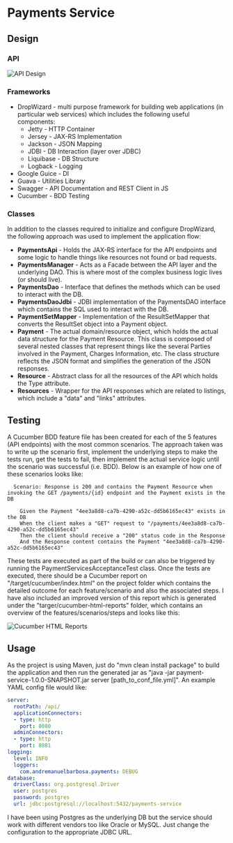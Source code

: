 # Payments Service

## Design

### API
![API Design](
https://github.com/andremanuelbarbosa/payments-service/raw/master/src/test/resources/images/api-design.png)

### Frameworks
* DropWizard - multi purpose framework for building web applications (in particular web services) which includes the following useful components:  
    * Jetty - HTTP Container
    * Jersey - JAX-RS Implementation
    * Jackson - JSON Mapping
    * JDBI - DB Interaction (layer over JDBC)
    * Liquibase - DB Structure
    * Logback - Logging
* Google Guice - DI
* Guava - Utilities Library
* Swagger - API Documentation and REST Client in JS
* Cucumber - BDD Testing

### Classes
In addition to the classes required to initialize and configure DropWizard, the following approach was used to implement the application flow: 
* __PaymentsApi__ - Holds the JAX-RS interface for the API endpoints and some logic to handle things like resources not found or bad requests.
* __PaymentsManager__ - Acts as a Facade between the API layer and the underlying DAO. This is where most of the complex business logic lives (or should live).
* __PaymentsDao__ - Interface that defines the methods which can be used to interact with the DB.
* __PaymentsDaoJdbi__ - JDBI implementation of the PaymentsDAO interface which contains the SQL used to interact with the DB.
* __PaymentSetMapper__ - Implementation of the ResultSetMapper that converts the ResultSet object into a Payment object.
* __Payment__ - The actual domain/resource object, which holds the actual data structure for the Payment Resource. This class is composed of several nested classes that represent things like the several Parties involved in the Payment, Charges Information, etc. The class structure reflects the JSON format and simplifies the generation of the JSON responses.
* __Resource__ - Abstract class for all the resources of the API which holds the Type attribute.
* __Resources__ - Wrapper for the API responses which are related to listings, which include a "data" and "links" attributes.

## Testing
A Cucumber BDD feature file has been created for each of the 5 features (API endpoints) with the most common scenarios. The approach taken was to write up the scenario first, implement the underlying steps to make the tests run, get the tests to fail, then implement the actual service logic until the scenario was successful (i.e. BDD). Below is an example of how one of these scenarios looks like:

```cucumber
  Scenario: Response is 200 and contains the Payment Resource when invoking the GET /payments/{id} endpoint and the Payment exists in the DB

    Given the Payment "4ee3a8d8-ca7b-4290-a52c-dd5b6165ec43" exists in the DB
    When the client makes a "GET" request to "/payments/4ee3a8d8-ca7b-4290-a52c-dd5b6165ec43"
    Then the client should receive a "200" status code in the Response
    And the Response content contains the Payment "4ee3a8d8-ca7b-4290-a52c-dd5b6165ec43"
```

These tests are executed as part of the build or can also be triggered by running the PaymentServicesAcceptanceTest class. Once the tests are executed, there should be a Cucumber report on "/target/cucumber/index.html" on the project folder which contains the detailed outcome for each feature/scenario and also the associated steps. I have also included an improved version of this report which is generated under the "targer/cucumber-html-reports" folder, which contains an overview of the features/scenarios/steps and looks like this:

![Cucumber HTML Reports](
https://github.com/andremanuelbarbosa/payments-service/raw/master/src/test/resources/images/cucumber-html-reports.png)

## Usage
As the project is using Maven, just do "mvn clean install package" to build the application and then run the generated jar as "java -jar payment-service-1.0.0-SNAPSHOT.jar server [path_to_conf_file.yml]". An example YAML config file would like:

```yaml
server:
  rootPath: /api/
  applicationConnectors:
  - type: http
    port: 8080
  adminConnectors:
  - type: http
    port: 8081
logging:
  level: INFO
  loggers:
    com.andremanuelbarbosa.payments: DEBUG
database:
  driverClass: org.postgresql.Driver
  user: postgres
  password: postgres
  url: jdbc:postgresql://localhost:5432/payments-service
```

I have been using Postgres as the underlying DB but the service should work with different vendors too like Oracle or MySQL. Just change the configuration to the appropriate JDBC URL.
